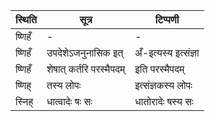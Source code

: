 | स्थिति | सूत्र | टिप्पणी |
| ----- | ------- | ------ |
| ष्णिहँ | - | - |
| ष्णिहँ | उपदेशेऽजनुनासिक इत् | अँ-इत्यस्य इत्संज्ञा |
| ष्णिहँ | शेषात् कर्तरि परस्मैपदम् | इति परस्मैपदम् |
| ष्णिह् | तस्य लोपः | इत्संज्ञकस्य लोपः |
| स्निह् | धात्वादेः षः सः | धातोरादेः षस्य सः |
